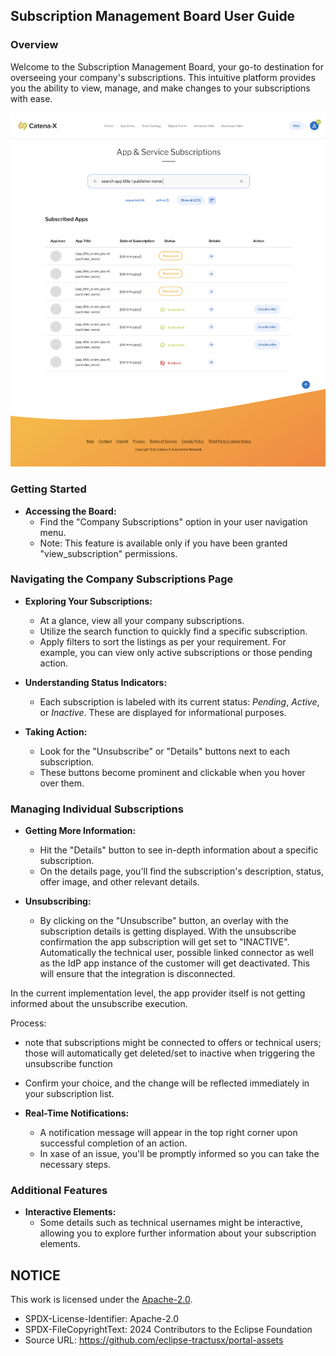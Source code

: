 ## Subscription Management Board User Guide

### Overview

Welcome to the Subscription Management Board, your go-to destination for overseeing your company's subscriptions. This intuitive platform provides you the ability to view, manage, and make changes to your subscriptions with ease.

<img width="800" alt="image" src="https://raw.githubusercontent.com/eclipse-tractusx/portal-assets/main/docs/static/subscription-management.png">

### Getting Started

- **Accessing the Board:**
  - Find the "Company Subscriptions" option in your user navigation menu.
  - Note: This feature is available only if you have been granted "view_subscription" permissions.

### Navigating the Company Subscriptions Page

- **Exploring Your Subscriptions:** 
  - At a glance, view all your company subscriptions.
  - Utilize the search function to quickly find a specific subscription.
  - Apply filters to sort the listings as per your requirement. For example, you can view only active subscriptions or those pending action.

- **Understanding Status Indicators:** 
  - Each subscription is labeled with its current status: *Pending*, *Active*, or *Inactive*. These are displayed for informational purposes.

- **Taking Action:** 
  - Look for the "Unsubscribe" or "Details" buttons next to each subscription.
  - These buttons become prominent and clickable when you hover over them.

### Managing Individual Subscriptions

- **Getting More Information:**
  - Hit the "Details" button to see in-depth information about a specific subscription.
  - On the details page, you'll find the subscription's description, status, offer image, and other relevant details.

- **Unsubscribing:**
  - By clicking on the "Unsubscribe" button, an overlay with the subscription details is getting displayed. With the unsubscribe confirmation the app subscription will get set to "INACTIVE". Automatically the technical user, possible linked connector as well as the IdP app instance of the customer will get deactivated. This will ensure that the integration is disconnected.


In the current implementation level, the app provider itself is not getting informed about the unsubscribe execution.

Process:
  - note that subscriptions might be connected to offers or technical users; those will automatically get deleted/set to inactive when triggering the unsubscribe function
  - Confirm your choice, and the change will be reflected immediately in your subscription list.

- **Real-Time Notifications:** 
  - A notification message will appear in the top right corner upon successful completion of an action.
  - In xase of an issue, you'll be promptly informed so you can take the necessary steps.

### Additional Features

- **Interactive Elements:** 
  - Some details such as technical usernames might be interactive, allowing you to explore further information about your subscription elements.

## NOTICE

This work is licensed under the [Apache-2.0](https://www.apache.org/licenses/LICENSE-2.0).

- SPDX-License-Identifier: Apache-2.0
- SPDX-FileCopyrightText: 2024 Contributors to the Eclipse Foundation
- Source URL: https://github.com/eclipse-tractusx/portal-assets
